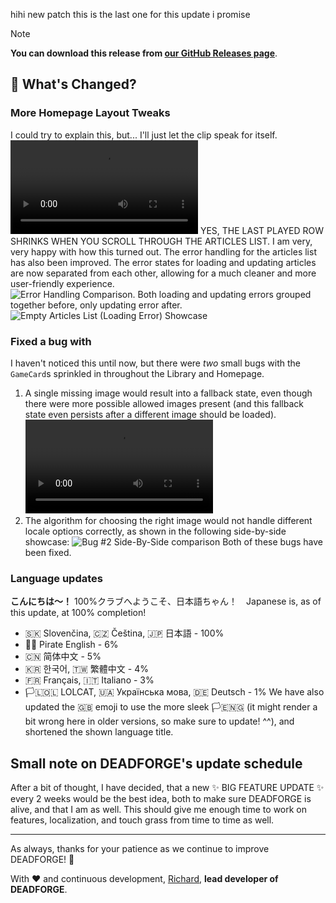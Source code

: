 hihi new patch this is the last one for this update i promise

> [!NOTE]
> **You can download this release from [our GitHub Releases page](https://github.com/DeadCodeGames/DeadForge/releases/tag/v2.0.0-Beta-3-Patch-3)**.

## 🔧 What's Changed?

### More Homepage Layout Tweaks
I could try to explain this, but... I'll just let the clip speak for itself.
![video:MY CHILD! IT'S ALIVE!!!](https://deadcode.is-a.dev/DeadForgeExternalData/articles/deadforge-v2-beta-release-3-patch-3/articlelistscrollshowcase.webm)
YES, THE LAST PLAYED ROW SHRINKS WHEN YOU SCROLL THROUGH THE ARTICLES LIST. I am very, very happy with how this turned out.
The error handling for the articles list has also been improved. The error states for loading and updating articles are now separated from each other, allowing for a much cleaner and more user-friendly experience.
![Error Handling Comparison. Both loading and updating errors grouped together before, only updating error after.](https://deadcode.is-a.dev/DeadForgeExternalData/articles/deadforge-v2-beta-release-3-patch-3/articleserrorhandlingshowcase.webp)
![Empty Articles List (Loading Error) Showcase](https://deadcode.is-a.dev/DeadForgeExternalData/articles/deadforge-v2-beta-release-3-patch-3/emptyarticleslistshowcase.png)

### Fixed a bug with 
I haven't noticed this until now, but there were _two_ small bugs with the `GameCard`s sprinkled in throughout the Library and Homepage.
1. A single missing image would result into a fallback state, even though there were more possible allowed images present (and this fallback state even persists after a different image should be loaded).
![video:Bug #1 Showcase](https://deadcode.is-a.dev/DeadForgeExternalData/articles/deadforge-v2-beta-release-3-patch-3/gamecardbug1showcase.webm)
2. The algorithm for choosing the right image would not handle different locale options correctly, as shown in the following side-by-side showcase:
![Bug #2 Side-By-Side comparison](https://deadcode.is-a.dev/DeadForgeExternalData/articles/deadforge-v2-beta-release-3-patch-3/gamecardbug2comparison.webp)
Both of these bugs have been fixed.

### Language updates
**こんにちは～！** 100%クラブへようこそ、日本語ちゃん！　Japanese is, as of this update, at 100% completion!
- 🇸🇰 Slovenčina, 🇨🇿 Čeština, 🇯🇵 日本語 - 100%
- 🏴‍☠️ Pirate English - 6%
- 🇨🇳 简体中文 - 5%
- 🇰🇷 한국어, 🇹🇼 繁體中文 - 4%
- 🇫🇷 Français, 🇮🇹 Italiano - 3%
- 🏳️‍🇱‍🇴‍🇱‍‍ LOLCAT, 🇺🇦 Українська мова, 🇩🇪 Deutsch - 1%
We have also updated the 🇬🇧 emoji to use the more sleek 🏳️‍🇪‍🇳‍🇬‍‍ (it might render a bit wrong here in older versions, so make sure to update! ^^), and shortened the shown language title.

## Small note on DEADFORGE's update schedule
After a bit of thought, I have decided, that a new ✨ BIG FEATURE UPDATE ✨ every 2 weeks would be the best idea, both to make sure DEADFORGE is alive, and that I am as well. This should give me enough time to work on features, localization, and touch grass from time to time as well.

---

As always, thanks for your patience as we continue to improve DEADFORGE! 🚀

With ❤️ and continuous development,
[Richard](https://github.com/RichardKanshen), **lead developer of DEADFORGE**.
